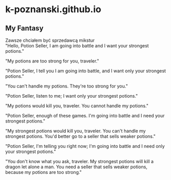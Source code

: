 # k-poznanski.github.io
## **My Fantasy**
Zawsze chciałem być sprzedawcą mikstur   
"Hello, Potion Seller, I am going into battle and I want your strongest potions."

"My potions are too strong for you, traveler."

"Potion Seller, I tell you I am going into battle, and I want only your strongest potions."

"You can't handle my potions. They're too strong for you."

"Potion Seller, listen to me; I want only your strongest potions."

"My potions would kill you, traveler. You cannot handle my potions."

"Potion Seller, enough of these games. I'm going into battle and I need your strongest potions."

"My strongest potions would kill you, traveler. You can't handle my strongest potions. You'd better go to a seller that sells weaker potions."

"Potion Seller, I'm telling you right now; I'm going into battle and I need only your strongest potions."

"You don't know what you ask, traveler. My strongest potions will kill a dragon let alone a man. You need a seller that sells weaker potions, because my potions are too strong."

